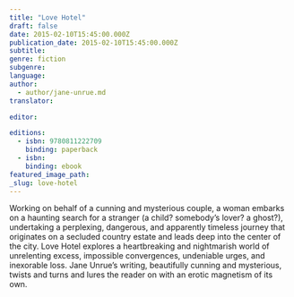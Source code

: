 ```yaml
---
title: "Love Hotel"
draft: false
date: 2015-02-10T15:45:00.000Z
publication_date: 2015-02-10T15:45:00.000Z
subtitle:
genre: fiction
subgenre:
language:
author:
  - author/jane-unrue.md
translator:

editor:

editions:
  - isbn: 9780811222709
    binding: paperback
  - isbn:
    binding: ebook
featured_image_path:
_slug: love-hotel
---
```


Working on behalf of a cunning and mysterious couple, a woman embarks on a haunting search for a stranger (a child? somebody’s lover? a ghost?), undertaking a perplexing, dangerous, and apparently timeless journey that originates on a secluded country estate and leads deep into the center of the city. Love Hotel explores a heartbreaking and nightmarish world of unrelenting excess, impossible convergences, undeniable urges, and inexorable loss. Jane Unrue’s writing, beautifully cunning and mysterious, twists and turns and lures the reader on with an erotic magnetism of its own. 

